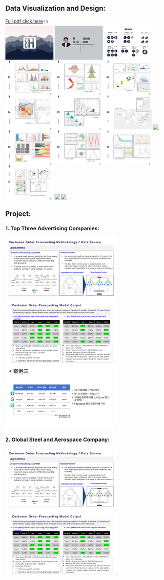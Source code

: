 ## Data Visualization and Design:
[Full pdf click here](https://drive.google.com/file/d/17D9jWmNCJNPTMbp1ibWR9Ll-SB8H4NL0/view?usp=sharing)👈  
<img src = "https://github.com/wsxqaza12/Portfolio/blob/master/Data%20Visualization%20and%20Design/01.png" width ="150" /> <img src = "https://github.com/wsxqaza12/Portfolio/blob/master/Data%20Visualization%20and%20Design/02.png" width ="150" /> <img src = "https://github.com/wsxqaza12/Portfolio/blob/master/Data%20Visualization%20and%20Design/03.png" width ="150" /> 
<img src = "https://github.com/wsxqaza12/Portfolio/blob/master/Data%20Visualization%20and%20Design/04.png" width ="150" /> <img src = "https://github.com/wsxqaza12/Portfolio/blob/master/Data%20Visualization%20and%20Design/05.png" width ="150" /> <img src = "https://github.com/wsxqaza12/Portfolio/blob/master/Data%20Visualization%20and%20Design/06.png" width ="150" />
<img src = "https://github.com/wsxqaza12/Portfolio/blob/master/Data%20Visualization%20and%20Design/07.png" width ="150" /> <img src = "https://github.com/wsxqaza12/Portfolio/blob/master/Data%20Visualization%20and%20Design/08.png" width ="150" /> 
<img src = "https://github.com/wsxqaza12/Portfolio/blob/master/Data%20Visualization%20and%20Design/09.png" width ="150" /> <img src = "https://github.com/wsxqaza12/Portfolio/blob/master/Data%20Visualization%20and%20Design/10.png" width ="150" />
<img src = "https://github.com/wsxqaza12/Portfolio/blob/master/Data%20Visualization%20and%20Design/11.png" width ="150" /> <img src = "https://github.com/wsxqaza12/Portfolio/blob/master/Data%20Visualization%20and%20Design/12.png" width ="150" />
<img src = "https://github.com/wsxqaza12/Portfolio/blob/master/Data%20Visualization%20and%20Design/13.png" width ="150" /> <img src = "https://github.com/wsxqaza12/Portfolio/blob/master/Data%20Visualization%20and%20Design/14.png" width ="150" />
<img src = "https://github.com/wsxqaza12/Portfolio/blob/master/Data%20Visualization%20and%20Design/15.png" width ="150" /> <img src = "https://github.com/wsxqaza12/Portfolio/blob/master/Data%20Visualization%20and%20Design/16.png" width ="150" />

## Project:
### 1. Top Three Advertising Companies:
<img src = "https://github.com/wsxqaza12/Portfolio/blob/master/Global%20Steel%20and%20Aerospace%20Company/01.PNG" width ="350" /> <img src = "https://github.com/wsxqaza12/Portfolio/blob/master/Global%20Steel%20and%20Aerospace%20Company/02.PNG" width ="350" /> <img src = "https://github.com/wsxqaza12/Portfolio/blob/master/Top%20Three%20Advertising%20Companies/03.PNG" width ="350" />

### 2. Global Steel and Aerospace Company:
<img src = "https://github.com/wsxqaza12/Portfolio/blob/master/Global%20Steel%20and%20Aerospace%20Company/01.PNG" width ="350" /> <img src = "https://github.com/wsxqaza12/Portfolio/blob/master/Global%20Steel%20and%20Aerospace%20Company/02.PNG" width ="350" />
